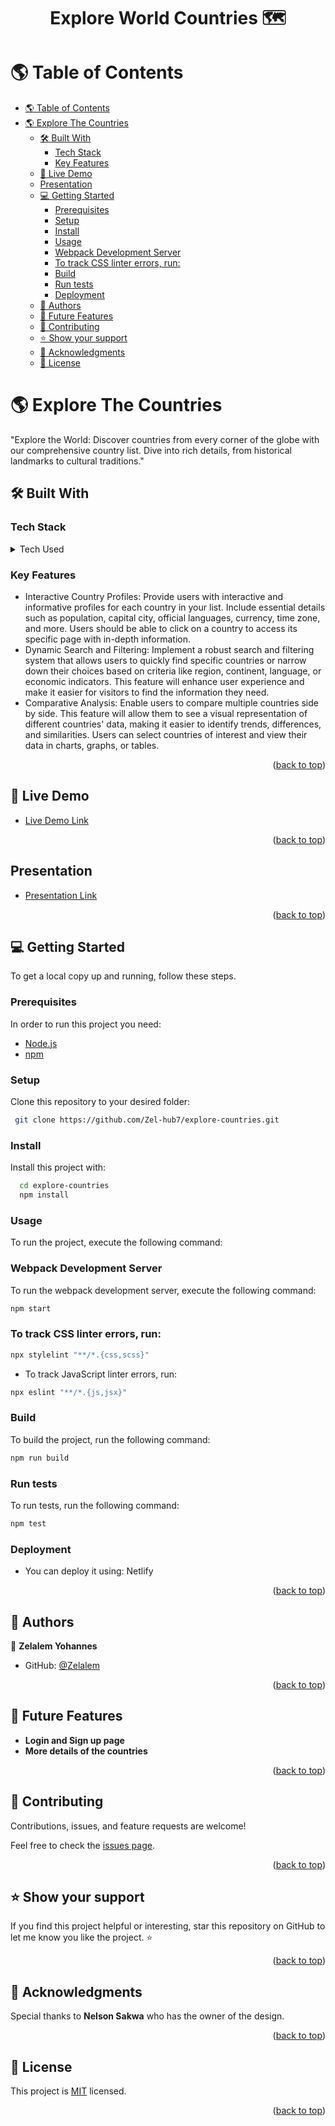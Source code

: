 <a name="readme-top"></a>

<div align="center">
  <h1><b>Explore World Countries 🗺️</b></h1>

</div>

# 🌎 Table of Contents

- [🌎 Table of Contents](#-table-of-contents)
- [🌎 Explore The Countries ](#-explore-the-countries-)
  - [🛠 Built With ](#-built-with-)
    - [Tech Stack ](#tech-stack-)
    - [Key Features ](#key-features-)
  - [🚀 Live Demo ](#-live-demo-)
  - [Presentation ](#presentation-)
  - [💻 Getting Started ](#-getting-started-)
    - [Prerequisites](#prerequisites)
    - [Setup](#setup)
    - [Install](#install)
    - [Usage](#usage)
    - [Webpack Development Server](#webpack-development-server)
    - [To track CSS linter errors, run:](#to-track-css-linter-errors-run)
    - [Build](#build)
    - [Run tests](#run-tests)
    - [Deployment](#deployment)
  - [👥 Authors ](#-authors-)
  - [🔭 Future Features ](#-future-features-)
  - [🤝 Contributing ](#-contributing-)
  - [⭐️ Show your support ](#️-show-your-support-)
  - [🙏 Acknowledgments ](#-acknowledgments-)
  - [📝 License ](#-license-)

# 🌎 Explore The Countries <a name="#about-project"></a>

"Explore the World: Discover countries from every corner of the globe with our comprehensive country list. Dive into rich details, from historical landmarks to cultural traditions."

## 🛠 Built With <a name="built-with"></a>

### Tech Stack <a name="tech-stack"></a>

<details>
  <summary>Tech Used</summary>
  <ul>
    <li><a href="#">React</a></li>
    <li><a href="#">Redux</a></li>
  </ul>
</details>

<!-- Features -->

### Key Features <a name="key-features"></a>

- Interactive Country Profiles: Provide users with interactive and informative profiles for each country in your list. Include essential details such as population, capital city, official languages, currency, time zone, and more. Users should be able to click on a country to access its specific page with in-depth information.
- Dynamic Search and Filtering: Implement a robust search and filtering system that allows users to quickly find specific countries or narrow down their choices based on criteria like region, continent, language, or economic indicators. This feature will enhance user experience and make it easier for visitors to find the information they need.
- Comparative Analysis: Enable users to compare multiple countries side by side. This feature will allow them to see a visual representation of different countries' data, making it easier to identify trends, differences, and similarities. Users can select countries of interest and view their data in charts, graphs, or tables.

<p align="right">(<a href="#readme-top">back to top</a>)</p>

<!-- LIVE DEMO -->

## 🚀 Live Demo <a name="live-demo"></a>

- [Live Demo Link](https://feature--countries-explore.netlify.app/)

<p align="right">(<a href="#readme-top">back to top</a>)</p>

<!-- PRESENTATION -->

##  Presentation <a name="presentation"></a>

- [Presentation Link ](https://www.loom.com/share/21ad4f2d33304362a18b87cf5d419718?sid=48a66f09-eb14-4b7a-983e-eec254690432)

<p align="right">(<a href="#readme-top">back to top</a>)</p>

<!-- GETTING STARTED -->

## 💻 Getting Started <a name="getting-started"></a>

To get a local copy up and running, follow these steps.

### Prerequisites

In order to run this project you need:

- <a href="https://nodejs.org/en/download">Node.js</a>
- <a href="https://docs.npmjs.com/downloading-and-installing-node-js-and-npm">npm</a>

### Setup

Clone this repository to your desired folder:

```sh
 git clone https://github.com/Zel-hub7/explore-countries.git
```

### Install

Install this project with:

```sh
  cd explore-countries
  npm install
```

### Usage

To run the project, execute the following command:

### Webpack Development Server

To run the webpack development server, execute the following command:

```bash
npm start
```

### To track CSS linter errors, run:

```bash
npx stylelint "**/*.{css,scss}"
```

- To track JavaScript linter errors, run:

```bash
npx eslint "**/*.{js,jsx}"
```

### Build

To build the project, run the following command:

```bash
npm run build
```

### Run tests

To run tests, run the following command:

```sh
npm test
```

### Deployment

- You can deploy it using: Netlify

<p align="right">(<a href="#readme-top">back to top</a>)</p>

<!-- AUTHORS -->

## 👥 Authors <a name="authors"></a>

👤 **Zelalem Yohannes**

- GitHub: [@Zelalem](https://github.com/Zel-hub7)


<p align="right">(<a href="#readme-top">back to top</a>)</p>

<!-- FUTURE FEATURES -->

## 🔭 Future Features <a name="future-features"></a>

- **Login and Sign up page**
- **More details of the countries**

<p align="right">(<a href="#readme-top">back to top</a>)</p>

<!-- CONTRIBUTING -->

## 🤝 Contributing <a name="contributing"></a>

Contributions, issues, and feature requests are welcome!

Feel free to check the [issues page](https://github.com/Zel-hub7/explore-countries/issues).

<p align="right">(<a href="#readme-top">back to top</a>)</p>

<!-- SUPPORT -->

## ⭐️ Show your support <a name="support"></a>

If you find this project helpful or interesting, star this repository on GitHub to let me know you like the project. ⭐️

<p align="right">(<a href="#readme-top">back to top</a>)</p>

<!-- ACKNOWLEDGEMENTS -->

## 🙏 Acknowledgments <a name="acknowledgements"></a>

Special thanks to **Nelson Sakwa** who has the owner of the design.

<p align="right">(<a href="#readme-top">back to top</a>)</p>

<!-- LICENSE -->

## 📝 License <a name="license"></a>

This project is [MIT](./LICENSE) licensed.

<p align="right">(<a href="#readme-top">back to top</a>)</p>

<a name="readme-top"></a>
